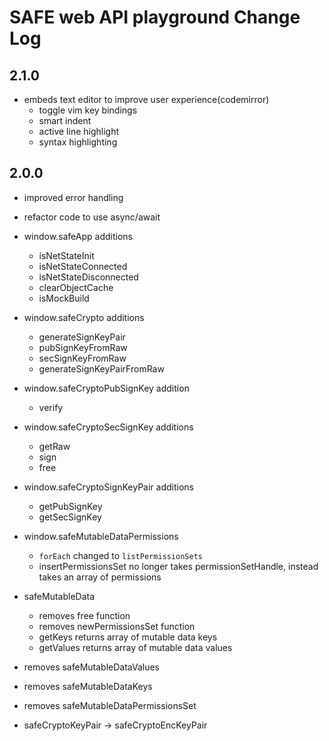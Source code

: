 # SAFE web API playground Change Log

## 2.1.0

- embeds text editor to improve user experience(codemirror)
  - toggle vim key bindings
  - smart indent
  - active line highlight
  - syntax highlighting

## 2.0.0

- improved error handling

- refactor code to use async/await

- window.safeApp additions
  - isNetStateInit
  - isNetStateConnected
  - isNetStateDisconnected
  - clearObjectCache
  - isMockBuild

- window.safeCrypto additions
  - generateSignKeyPair
  - pubSignKeyFromRaw
  - secSignKeyFromRaw
  - generateSignKeyPairFromRaw

- window.safeCryptoPubSignKey addition
  - verify

- window.safeCryptoSecSignKey additions
  - getRaw
  - sign
  - free

- window.safeCryptoSignKeyPair additions
  - getPubSignKey
  - getSecSignKey

- window.safeMutableDataPermissions
  - `forEach` changed to `listPermissionSets`
  - insertPermissionsSet no longer takes permissionSetHandle, instead takes an array of permissions

- safeMutableData
  - removes free function
  - removes newPermissionsSet function
  - getKeys returns array of mutable data keys
  - getValues returns array of mutable data values

- removes safeMutableDataValues
- removes safeMutableDataKeys
- removes safeMutableDataPermissionsSet

- safeCryptoKeyPair -> safeCryptoEncKeyPair
